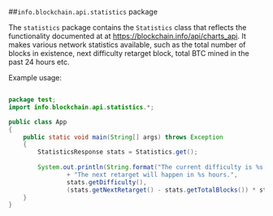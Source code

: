 ##`info.blockchain.api.statistics` package

The `statistics` package contains the `Statistics` class that reflects the functionality documented at at https://blockchain.info/api/charts_api. It makes various network statistics available, such as the total number of blocks in existence, next difficulty retarget block, total BTC mined in the past 24 hours etc.

Example usage:

```java

package test;
import info.blockchain.api.statistics.*;

public class App 
{
    public static void main(String[] args) throws Exception
    {	
    	StatisticsResponse stats = Statistics.get();
    	
    	System.out.println(String.format("The current difficulty is %s. "
    			+ "The next retarget will happen in %s hours.",
    			stats.getDifficulty(), 
    			(stats.getNextRetarget() - stats.getTotalBlocks()) * stats.getMinutesBetweenBlocks() / 60));
    }
}

```